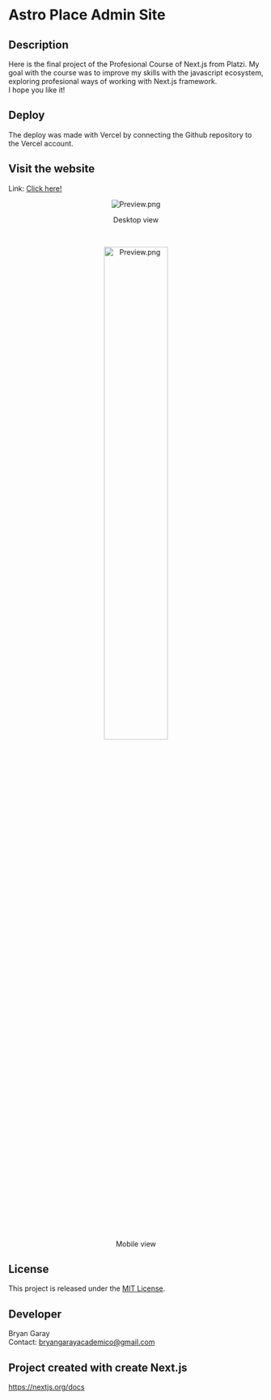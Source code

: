 # Astro Place Admin Site

## Description
Here is the final project of the Profesional Course of Next.js from Platzi. My goal with the course was to improve my skills with the javascript ecosystem, exploring profesional ways of working with Next.js framework.
<br/>I hope you like it!
</p>

## Deploy 
The deploy was made with Vercel by connecting the Github repository to the Vercel account. 

## Visit the website
Link: <a href="https://astro-place-admin-jdxu7htd0-bryangaray99.vercel.app/" target="_blank" rel="noopener noreferrer">Click here!</a>

<p align="center">
  <img src="https://i.ibb.co/NKPHQL3/desktop-view.png" alt="Preview.png">
  <p align="center">Desktop view</p>
</p>
<br/>
<p align="center">
  <img src="https://i.ibb.co/GVJTZKR/mobile-view.png" alt="Preview.png" style="width: 50%; height: auto;">
  <p align="center">Mobile view</p>
</p>

## License
This project is released under the [MIT License](https://opensource.org/licenses/MIT).

## Developer
Bryan Garay
</br>Contact: bryangarayacademico@gmail.com

## Project created with create Next.js
https://nextjs.org/docs